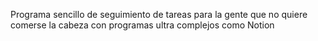 
Programa sencillo de seguimiento de tareas para la gente que no quiere comerse la cabeza con programas ultra complejos como Notion